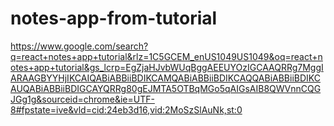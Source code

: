 # notes-app-from-tutorial
https://www.google.com/search?q=react+notes+app+tutorial&rlz=1C5GCEM_enUS1049US1049&oq=react+notes+app+tutorial&gs_lcrp=EgZjaHJvbWUqBggAEEUYOzIGCAAQRRg7MggIARAAGBYYHjIKCAIQABiABBiiBDIKCAMQABiABBiiBDIKCAQQABiABBiiBDIKCAUQABiABBiiBDIGCAYQRRg80gEJMTA5OTBqMGo5qAIGsAIB8QWVnnCQGJGg1g&sourceid=chrome&ie=UTF-8#fpstate=ive&vld=cid:24eb3d16,vid:2MoSzSlAuNk,st:0
